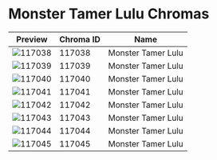 # Monster Tamer Lulu Chromas

| Preview | Chroma ID | Name |
|---------|-----------|------|
| ![117038](https://raw.communitydragon.org/latest/plugins/rcp-be-lol-game-data/global/default/v1/champion-chroma-images/117/117038.png) | 117038 | Monster Tamer Lulu |
| ![117039](https://raw.communitydragon.org/latest/plugins/rcp-be-lol-game-data/global/default/v1/champion-chroma-images/117/117039.png) | 117039 | Monster Tamer Lulu |
| ![117040](https://raw.communitydragon.org/latest/plugins/rcp-be-lol-game-data/global/default/v1/champion-chroma-images/117/117040.png) | 117040 | Monster Tamer Lulu |
| ![117041](https://raw.communitydragon.org/latest/plugins/rcp-be-lol-game-data/global/default/v1/champion-chroma-images/117/117041.png) | 117041 | Monster Tamer Lulu |
| ![117042](https://raw.communitydragon.org/latest/plugins/rcp-be-lol-game-data/global/default/v1/champion-chroma-images/117/117042.png) | 117042 | Monster Tamer Lulu |
| ![117043](https://raw.communitydragon.org/latest/plugins/rcp-be-lol-game-data/global/default/v1/champion-chroma-images/117/117043.png) | 117043 | Monster Tamer Lulu |
| ![117044](https://raw.communitydragon.org/latest/plugins/rcp-be-lol-game-data/global/default/v1/champion-chroma-images/117/117044.png) | 117044 | Monster Tamer Lulu |
| ![117045](https://raw.communitydragon.org/latest/plugins/rcp-be-lol-game-data/global/default/v1/champion-chroma-images/117/117045.png) | 117045 | Monster Tamer Lulu |